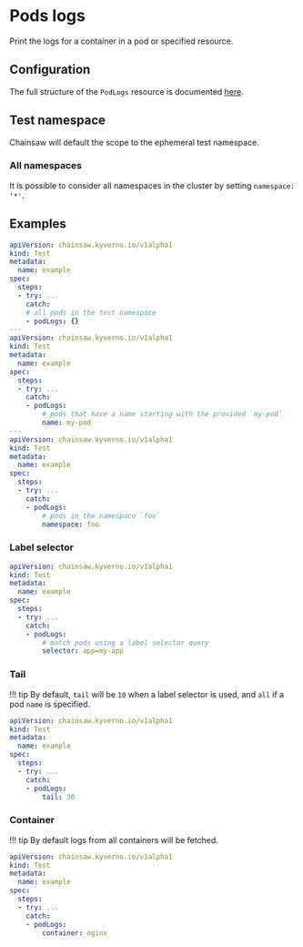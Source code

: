# Pods logs

Print the logs for a container in a pod or specified resource.

## Configuration

The full structure of the `PodLogs` resource is documented [here](../../reference/apis/chainsaw.v1alpha1.md#chainsaw-kyverno-io-v1alpha1-PodLogs).

## Test namespace

Chainsaw will default the scope to the ephemeral test namespace.

### All namespaces

It is possible to consider all namespaces in the cluster by setting `namespace: '*'`.

## Examples

```yaml
apiVersion: chainsaw.kyverno.io/v1alpha1
kind: Test
metadata:
  name: example
spec:
  steps:
  - try: ...
    catch:
    # all pods in the test namespace
    - podLogs: {}
---
apiVersion: chainsaw.kyverno.io/v1alpha1
kind: Test
metadata:
  name: example
spec:
  steps:
  - try: ...
    catch:
    - podLogs:
        # pods that have a name starting with the provided `my-pod`
        name: my-pod
---
apiVersion: chainsaw.kyverno.io/v1alpha1
kind: Test
metadata:
  name: example
spec:
  steps:
  - try: ...
    catch:
    - podLogs:
        # pods in the namespace `foo`
        namespace: foo
```

### Label selector

```yaml
apiVersion: chainsaw.kyverno.io/v1alpha1
kind: Test
metadata:
  name: example
spec:
  steps:
  - try: ...
    catch:
    - podLogs:
        # match pods using a label selector query
        selector: app=my-app
```

### Tail

!!! tip
    By default, `tail` will be `10` when a label selector is used, and `all` if a pod `name` is specified.

```yaml
apiVersion: chainsaw.kyverno.io/v1alpha1
kind: Test
metadata:
  name: example
spec:
  steps:
  - try: ...
    catch:
    - podLogs:
        tail: 30
```

### Container

!!! tip
    By default logs from all containers will be fetched.

```yaml
apiVersion: chainsaw.kyverno.io/v1alpha1
kind: Test
metadata:
  name: example
spec:
  steps:
  - try: ...
    catch:
    - podLogs:
        container: nginx
```
